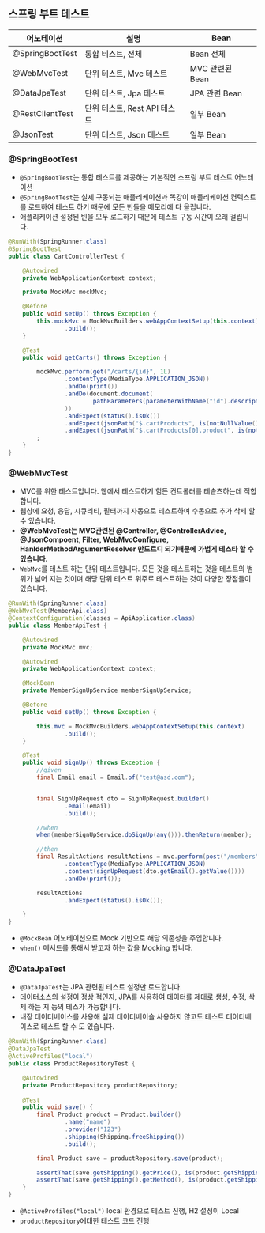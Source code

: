 ## 스프링 부트 테스트

| 어노테이션           | 설명                   | Bean         |
|-----------------|----------------------|--------------|
| @SpringBootTest | 통합 테스트, 전체           | Bean 전체      |
| @WebMvcTest     | 단위 테스트, Mvc 테스트      | MVC 관련된 Bean |
| @DataJpaTest    | 단위 테스트, Jpa 테스트      | JPA 관련 Bean  |
| @RestClientTest | 단위 테스트, Rest API 테스트 | 일부 Bean      |
| @JsonTest       | 단위 테스트, Json 테스트     | 일부 Bean      |


### @SpringBootTest
* `@SpringBootTest`는 통합 테스트를 제공하는 기본적인 스프링 부트 테스트 어노테이션
* `@SpringBootTest`는 실제 구동되는 애플리케이션과 똑강이 애플리케이션 컨텍스트를 로드하여 테스트 하기 때문에 모든 빈들을 메모리에 다 올립니다.
* 애플리케이션 설정된 빈을 모두 로드하기 때문에 테스트 구동 시간이 오래 걸립니다.


```java
@RunWith(SpringRunner.class)
@SpringBootTest
public class CartControllerTest {

    @Autowired
    private WebApplicationContext context;

    private MockMvc mockMvc;

    @Before
    public void setUp() throws Exception {
        this.mockMvc = MockMvcBuilders.webAppContextSetup(this.context)
                .build();
    }

    @Test
    public void getCarts() throws Exception {

        mockMvc.perform(get("/carts/{id}", 1L)
                .contentType(MediaType.APPLICATION_JSON))
                .andDo(print())
                .andDo(document.document(
                        pathParameters(parameterWithName("id").description("cart id"))
                ))
                .andExpect(status().isOk())
                .andExpect(jsonPath("$.cartProducts", is(notNullValue())))
                .andExpect(jsonPath("$.cartProducts[0].product", is(notNullValue())))
        ;
    }
}
```

### @WebMvcTest
* MVC를 위한 테스트입니다. 웹에서 테스트하기 힘든 컨트롤러를 테슽츠하는데 적합합니다.
* 웹상에 요청, 응답, 시큐리티, 필터까지 자동으로 테스트하며 수동으로 추가 삭제 할 수 있습니다.
* **@WebMvcTest는 MVC관련된 @Controller, @ControllerAdvice, @JsonCompoent, Filter, WebMvcConfigure, HanlderMethodArgumentResolver 만도르디 되기때문에 가볍게 테스타 할 수 있습니다.**
* `WebMvc`를 테스트 하는 단위 테스트입니다. 모든 것을 테스트하는 것을 테스트의 범위가 넓어 지는 것이며 해당 단위 테스트 위주로 테스트하는 것이 다양한 장점들이 있습니다.

```java
@RunWith(SpringRunner.class)
@WebMvcTest(MemberApi.class)
@ContextConfiguration(classes = ApiApplication.class)
public class MemberApiTest {

    @Autowired
    private MockMvc mvc;

    @Autowired
    private WebApplicationContext context;

    @MockBean
    private MemberSignUpService memberSignUpService;

    @Before
    public void setUp() throws Exception {

        this.mvc = MockMvcBuilders.webAppContextSetup(this.context)
                .build();
    }

    @Test
    public void signUp() throws Exception {
        //given
        final Email email = Email.of("test@asd.com");


        final SignUpRequest dto = SignUpRequest.builder()
                .email(email)
                .build();

        //when
        when(memberSignUpService.doSignUp(any())).thenReturn(member);

        //then
        final ResultActions resultActions = mvc.perform(post("/members")
                .contentType(MediaType.APPLICATION_JSON)
                .content(signUpRequest(dto.getEmail().getValue())))
                .andDo(print());

        resultActions
                .andExpect(status().isOk());

    }
}
```
* `@MockBean` 어노테이션으로 Mock 기반으로 해당 의존성을 주입합니다.
* `when()` 메서드를 통해서 받고자 하는 값을 Mocking 합니다.

### @DataJpaTest
* `@DataJpaTest`는 JPA 관련된 테스트 설정만 로드합니다.
* 데이터소스의 설정이 정상 적인지, JPA를 사용하여 데이터를 제대로 생성, 수정, 삭제 하는 지 등의 테스가 가능합니다.
* 내장 데이터베이스를 사용해 실제 데이터베이슬 사용하지 않고도 테스트 데이터베이스로 테스트 할 수 도 있습니다.


```java
@RunWith(SpringRunner.class)
@DataJpaTest
@ActiveProfiles("local")
public class ProductRepositoryTest {

    @Autowired
    private ProductRepository productRepository;
    
    @Test
    public void save() {
        final Product product = Product.builder()
                .name("name")
                .provider("123")
                .shipping(Shipping.freeShipping())
                .build();

        final Product save = productRepository.save(product);

        assertThat(save.getShipping().getPrice(), is(product.getShipping().getPrice()));
        assertThat(save.getShipping().getMethod(), is(product.getShipping().getMethod()));
    }
}
```
* `@ActiveProfiles("local")` local 환경으로 테스트 진행, H2 설정이 Local
* `productRepository`에대한 테스트 코드 진행